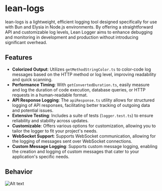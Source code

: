 # lean-logs

lean-logs is a lightweight, efficient logging tool designed specifically for use with Bun and Elysia in Node.js environments. By offering a straightforward API and customizable log levels, Lean Logger aims to enhance debugging and monitoring in development and production without introducing significant overhead.

## Features
- **Colorized Output**: Utilizes `getMethodStringColor.ts` to color-code log messages based on the HTTP method or log level, improving readability and quick scanning.
- **Performance Timing**: With `getConvertedDuration.ts`, easily measure and log the duration of code execution, database queries, or HTTP requests in a human-readable format.
- **API Response Logging**: The `apiResponse.ts` utility allows for structured logging of API responses, facilitating better tracking of outgoing data and potential issues.
- **Extensive Testing**: Includes a suite of tests (`logger.test.ts`) to ensure reliability and stability across updates.
- **Customizable**: Offers various options for customization, allowing you to tailor the logger to fit your project's needs.
- **WebSocket Support**: Supports WebSocket communication, allowing for the logging of messages sent over WebSocket connections.
- **Custom Message Logging**: Supports custom message logging, enabling the creation and logging of custom messages that cater to your application's specific needs.


## Behavior
![Alt text](https://i.ibb.co/vC57JXH/lean-logs-Coloring.png)